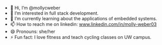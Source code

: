 - 👋 Hi, I’m @mollycweber
- 👀 I’m interested in full stack development.
- 🌱 I’m currently learning about the applications of embedded systems. 
- 📫 How to reach me on linkedin: www.linkedin.com/in/molly-weber03
- 😄 Pronouns: she/her
- ⚡ Fun fact: I love fitness and teach cycling classes on UW campus.

<!---
mollycweber/mollycweber is a ✨ special ✨ repository because its `README.md` (this file) appears on your GitHub profile.
You can click the Preview link to take a look at your changes.
--->
